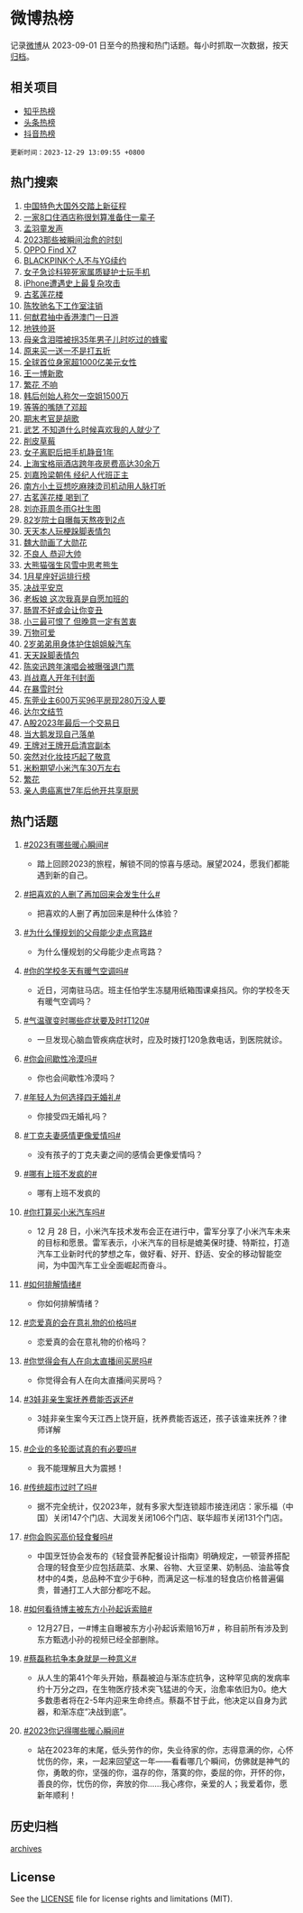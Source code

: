 # 微博热榜

记录[微博](https://www.weibo.com)从 2023-09-01 日至今的热搜和热门话题。每小时抓取一次数据，按天[归档](archives)。

## 相关项目

- [知乎热榜](https://github.com/hotarchive/zhihu)
- [头条热榜](https://github.com/hotarchive/toutiao)
- [抖音热榜](https://github.com/hotarchive/douyin)


`更新时间：2023-12-29 13:09:55 +0800`

## 热门搜索

1. [中国特色大国外交踏上新征程](https://m.weibo.cn/search?containerid=100103type%3D1%26t%3D10%26q%3D%23%E4%B8%AD%E5%9B%BD%E7%89%B9%E8%89%B2%E5%A4%A7%E5%9B%BD%E5%A4%96%E4%BA%A4%E8%B8%8F%E4%B8%8A%E6%96%B0%E5%BE%81%E7%A8%8B%23&stream_entry_id=51&isnewpage=1&extparam=seat%3D1%26stream_entry_id%3D51%26pos%3D0%26filter_type%3Drealtimehot%26dgr%3D0%26c_type%3D51%26q%3D%2523%25E4%25B8%25AD%25E5%259B%25BD%25E7%2589%25B9%25E8%2589%25B2%25E5%25A4%25A7%25E5%259B%25BD%25E5%25A4%2596%25E4%25BA%25A4%25E8%25B8%258F%25E4%25B8%258A%25E6%2596%25B0%25E5%25BE%2581%25E7%25A8%258B%2523%26cate%3D10103%26display_time%3D1703826593%26pre_seqid%3D1703826593571029872221)
1. [一家8口住酒店称很划算准备住一辈子](https://m.weibo.cn/search?containerid=100103type%3D1%26t%3D10%26q%3D%23%E4%B8%80%E5%AE%B68%E5%8F%A3%E4%BD%8F%E9%85%92%E5%BA%97%E7%A7%B0%E5%BE%88%E5%88%92%E7%AE%97%E5%87%86%E5%A4%87%E4%BD%8F%E4%B8%80%E8%BE%88%E5%AD%90%23&stream_entry_id=31&isnewpage=1&extparam=seat%3D1%26lcate%3D5001%26filter_type%3Drealtimehot%26c_type%3D31%26q%3D%2523%25E4%25B8%2580%25E5%25AE%25B68%25E5%258F%25A3%25E4%25BD%258F%25E9%2585%2592%25E5%25BA%2597%25E7%25A7%25B0%25E5%25BE%2588%25E5%2588%2592%25E7%25AE%2597%25E5%2587%2586%25E5%25A4%2587%25E4%25BD%258F%25E4%25B8%2580%25E8%25BE%2588%25E5%25AD%2590%2523%26cate%3D5001%26stream_entry_id%3D31%26pos%3D0%26band_rank%3D1%26realpos%3D1%26flag%3D2%26dgr%3D0%26display_time%3D1703826593%26pre_seqid%3D1703826593571029872221)
1. [孟羽童发声](https://m.weibo.cn/search?containerid=100103type%3D1%26t%3D10%26q%3D%23%E5%AD%9F%E7%BE%BD%E7%AB%A5%E5%8F%91%E5%A3%B0%23&stream_entry_id=31&isnewpage=1&extparam=seat%3D1%26lcate%3D5001%26filter_type%3Drealtimehot%26c_type%3D31%26q%3D%2523%25E5%25AD%259F%25E7%25BE%25BD%25E7%25AB%25A5%25E5%258F%2591%25E5%25A3%25B0%2523%26cate%3D5001%26stream_entry_id%3D31%26pos%3D1%26band_rank%3D2%26realpos%3D2%26flag%3D2%26dgr%3D0%26display_time%3D1703826593%26pre_seqid%3D1703826593571029872221)
1. [2023那些被瞬间治愈的时刻](https://m.weibo.cn/search?containerid=100103type%3D1%26t%3D10%26q%3D%232023%E9%82%A3%E4%BA%9B%E8%A2%AB%E7%9E%AC%E9%97%B4%E6%B2%BB%E6%84%88%E7%9A%84%E6%97%B6%E5%88%BB%23&stream_entry_id=31&isnewpage=1&extparam=seat%3D1%26lcate%3D5001%26filter_type%3Drealtimehot%26c_type%3D31%26q%3D%25232023%25E9%2582%25A3%25E4%25BA%259B%25E8%25A2%25AB%25E7%259E%25AC%25E9%2597%25B4%25E6%25B2%25BB%25E6%2584%2588%25E7%259A%2584%25E6%2597%25B6%25E5%2588%25BB%2523%26cate%3D5001%26stream_entry_id%3D31%26pos%3D2%26band_rank%3D3%26realpos%3D3%26flag%3D32768%26dgr%3D0%26display_time%3D1703826593%26pre_seqid%3D1703826593571029872221)
1. [OPPO Find X7](https://m.weibo.cn/search?containerid=100103type%3D1%26t%3D10%26q%3D%23OPPO+Find+X7%23&stream_entry_id=31&isnewpage=1&extparam=seat%3D1%26adid%3D216404%26filter_type%3Drealtimehot%26c_type%3D31%26topic_ad%3D1%26cate%3D5001%26stream_entry_id%3D31%26pos%3D3%26is_ad_pos%3D1%26lcate%3D5001%26band_rank%3D4%26q%3D%2523OPPO%2520Find%2520X7%2523%26dgr%3D0%26display_time%3D1703826593%26pre_seqid%3D1703826593571029872221)
1. [BLACKPINK个人不与YG续约](https://m.weibo.cn/search?containerid=100103type%3D1%26t%3D10%26q%3D%23BLACKPINK%E4%B8%AA%E4%BA%BA%E4%B8%8D%E4%B8%8EYG%E7%BB%AD%E7%BA%A6%23&stream_entry_id=31&isnewpage=1&extparam=seat%3D1%26lcate%3D5001%26filter_type%3Drealtimehot%26c_type%3D31%26q%3D%2523BLACKPINK%25E4%25B8%25AA%25E4%25BA%25BA%25E4%25B8%258D%25E4%25B8%258EYG%25E7%25BB%25AD%25E7%25BA%25A6%2523%26cate%3D5001%26stream_entry_id%3D31%26pos%3D4%26band_rank%3D4%26realpos%3D4%26flag%3D1%26dgr%3D0%26display_time%3D1703826593%26pre_seqid%3D1703826593571029872221)
1. [女子急诊科猝死家属质疑护士玩手机](https://m.weibo.cn/search?containerid=100103type%3D1%26t%3D10%26q%3D%23%E5%A5%B3%E5%AD%90%E6%80%A5%E8%AF%8A%E7%A7%91%E7%8C%9D%E6%AD%BB%E5%AE%B6%E5%B1%9E%E8%B4%A8%E7%96%91%E6%8A%A4%E5%A3%AB%E7%8E%A9%E6%89%8B%E6%9C%BA%23&stream_entry_id=31&isnewpage=1&extparam=seat%3D1%26lcate%3D5001%26filter_type%3Drealtimehot%26c_type%3D31%26q%3D%2523%25E5%25A5%25B3%25E5%25AD%2590%25E6%2580%25A5%25E8%25AF%258A%25E7%25A7%2591%25E7%258C%259D%25E6%25AD%25BB%25E5%25AE%25B6%25E5%25B1%259E%25E8%25B4%25A8%25E7%2596%2591%25E6%258A%25A4%25E5%25A3%25AB%25E7%258E%25A9%25E6%2589%258B%25E6%259C%25BA%2523%26cate%3D5001%26stream_entry_id%3D31%26pos%3D5%26band_rank%3D5%26realpos%3D5%26flag%3D1%26dgr%3D0%26display_time%3D1703826593%26pre_seqid%3D1703826593571029872221)
1. [iPhone遭遇史上最复杂攻击](https://m.weibo.cn/search?containerid=100103type%3D1%26t%3D10%26q%3D%23iPhone%E9%81%AD%E9%81%87%E5%8F%B2%E4%B8%8A%E6%9C%80%E5%A4%8D%E6%9D%82%E6%94%BB%E5%87%BB%23&stream_entry_id=31&isnewpage=1&extparam=seat%3D1%26lcate%3D5001%26filter_type%3Drealtimehot%26c_type%3D31%26q%3D%2523iPhone%25E9%2581%25AD%25E9%2581%2587%25E5%258F%25B2%25E4%25B8%258A%25E6%259C%2580%25E5%25A4%258D%25E6%259D%2582%25E6%2594%25BB%25E5%2587%25BB%2523%26cate%3D5001%26stream_entry_id%3D31%26pos%3D6%26band_rank%3D6%26realpos%3D6%26flag%3D2%26dgr%3D0%26display_time%3D1703826593%26pre_seqid%3D1703826593571029872221)
1. [古茗莲花楼](https://m.weibo.cn/search?containerid=100103type%3D1%26t%3D10%26q%3D%23%E5%8F%A4%E8%8C%97%E8%8E%B2%E8%8A%B1%E6%A5%BC%23&stream_entry_id=31&isnewpage=1&extparam=seat%3D1%26adid%3D216684%26filter_type%3Drealtimehot%26c_type%3D31%26topic_ad%3D1%26cate%3D5001%26stream_entry_id%3D31%26pos%3D7%26is_ad_pos%3D1%26lcate%3D5001%26band_rank%3D7%26q%3D%2523%25E5%258F%25A4%25E8%258C%2597%25E8%258E%25B2%25E8%258A%25B1%25E6%25A5%25BC%2523%26dgr%3D0%26display_time%3D1703826593%26pre_seqid%3D1703826593571029872221)
1. [陈牧驰名下工作室注销](https://m.weibo.cn/search?containerid=100103type%3D1%26t%3D10%26q%3D%23%E9%99%88%E7%89%A7%E9%A9%B0%E5%90%8D%E4%B8%8B%E5%B7%A5%E4%BD%9C%E5%AE%A4%E6%B3%A8%E9%94%80%23&stream_entry_id=31&isnewpage=1&extparam=seat%3D1%26lcate%3D5001%26filter_type%3Drealtimehot%26c_type%3D31%26q%3D%2523%25E9%2599%2588%25E7%2589%25A7%25E9%25A9%25B0%25E5%2590%258D%25E4%25B8%258B%25E5%25B7%25A5%25E4%25BD%259C%25E5%25AE%25A4%25E6%25B3%25A8%25E9%2594%2580%2523%26cate%3D5001%26stream_entry_id%3D31%26pos%3D8%26band_rank%3D7%26realpos%3D7%26flag%3D1%26dgr%3D0%26display_time%3D1703826593%26pre_seqid%3D1703826593571029872221)
1. [何猷君抽中香港澳门一日游](https://m.weibo.cn/search?containerid=100103type%3D1%26t%3D10%26q%3D%E4%BD%95%E7%8C%B7%E5%90%9B%E6%8A%BD%E4%B8%AD%E9%A6%99%E6%B8%AF%E6%BE%B3%E9%97%A8%E4%B8%80%E6%97%A5%E6%B8%B8&stream_entry_id=31&isnewpage=1&extparam=seat%3D1%26lcate%3D5001%26filter_type%3Drealtimehot%26c_type%3D31%26q%3D%25E4%25BD%2595%25E7%258C%25B7%25E5%2590%259B%25E6%258A%25BD%25E4%25B8%25AD%25E9%25A6%2599%25E6%25B8%25AF%25E6%25BE%25B3%25E9%2597%25A8%25E4%25B8%2580%25E6%2597%25A5%25E6%25B8%25B8%26cate%3D5001%26stream_entry_id%3D31%26pos%3D9%26band_rank%3D8%26realpos%3D8%26flag%3D1%26dgr%3D0%26display_time%3D1703826593%26pre_seqid%3D1703826593571029872221)
1. [地铁帅哥](https://m.weibo.cn/search?containerid=100103type%3D1%26t%3D10%26q%3D%E5%9C%B0%E9%93%81%E5%B8%85%E5%93%A5&stream_entry_id=31&isnewpage=1&extparam=seat%3D1%26lcate%3D5001%26filter_type%3Drealtimehot%26c_type%3D31%26q%3D%25E5%259C%25B0%25E9%2593%2581%25E5%25B8%2585%25E5%2593%25A5%26cate%3D5001%26stream_entry_id%3D31%26pos%3D10%26band_rank%3D9%26realpos%3D9%26flag%3D2%26dgr%3D0%26display_time%3D1703826593%26pre_seqid%3D1703826593571029872221)
1. [母亲含泪喂被拐35年男子儿时吃过的蜂蜜](https://m.weibo.cn/search?containerid=100103type%3D1%26t%3D10%26q%3D%23%E6%AF%8D%E4%BA%B2%E5%90%AB%E6%B3%AA%E5%96%82%E8%A2%AB%E6%8B%9035%E5%B9%B4%E7%94%B7%E5%AD%90%E5%84%BF%E6%97%B6%E5%90%83%E8%BF%87%E7%9A%84%E8%9C%82%E8%9C%9C%23&stream_entry_id=31&isnewpage=1&extparam=seat%3D1%26lcate%3D5001%26filter_type%3Drealtimehot%26c_type%3D31%26q%3D%2523%25E6%25AF%258D%25E4%25BA%25B2%25E5%2590%25AB%25E6%25B3%25AA%25E5%2596%2582%25E8%25A2%25AB%25E6%258B%259035%25E5%25B9%25B4%25E7%2594%25B7%25E5%25AD%2590%25E5%2584%25BF%25E6%2597%25B6%25E5%2590%2583%25E8%25BF%2587%25E7%259A%2584%25E8%259C%2582%25E8%259C%259C%2523%26cate%3D5001%26stream_entry_id%3D31%26pos%3D11%26band_rank%3D10%26realpos%3D10%26flag%3D0%26dgr%3D0%26display_time%3D1703826593%26pre_seqid%3D1703826593571029872221)
1. [原来买一送一不是打五折](https://m.weibo.cn/search?containerid=100103type%3D1%26t%3D10%26q%3D%23%E5%8E%9F%E6%9D%A5%E4%B9%B0%E4%B8%80%E9%80%81%E4%B8%80%E4%B8%8D%E6%98%AF%E6%89%93%E4%BA%94%E6%8A%98%23&stream_entry_id=31&isnewpage=1&extparam=seat%3D1%26lcate%3D5001%26filter_type%3Drealtimehot%26c_type%3D31%26q%3D%2523%25E5%258E%259F%25E6%259D%25A5%25E4%25B9%25B0%25E4%25B8%2580%25E9%2580%2581%25E4%25B8%2580%25E4%25B8%258D%25E6%2598%25AF%25E6%2589%2593%25E4%25BA%2594%25E6%258A%2598%2523%26cate%3D5001%26stream_entry_id%3D31%26pos%3D12%26band_rank%3D11%26realpos%3D11%26flag%3D1%26dgr%3D0%26display_time%3D1703826593%26pre_seqid%3D1703826593571029872221)
1. [全球首位身家超1000亿美元女性](https://m.weibo.cn/search?containerid=100103type%3D1%26t%3D10%26q%3D%23%E5%85%A8%E7%90%83%E9%A6%96%E4%BD%8D%E8%BA%AB%E5%AE%B6%E8%B6%851000%E4%BA%BF%E7%BE%8E%E5%85%83%E5%A5%B3%E6%80%A7%23&stream_entry_id=31&isnewpage=1&extparam=seat%3D1%26lcate%3D5001%26filter_type%3Drealtimehot%26c_type%3D31%26q%3D%2523%25E5%2585%25A8%25E7%2590%2583%25E9%25A6%2596%25E4%25BD%258D%25E8%25BA%25AB%25E5%25AE%25B6%25E8%25B6%25851000%25E4%25BA%25BF%25E7%25BE%258E%25E5%2585%2583%25E5%25A5%25B3%25E6%2580%25A7%2523%26cate%3D5001%26stream_entry_id%3D31%26pos%3D13%26band_rank%3D12%26realpos%3D12%26flag%3D1%26dgr%3D0%26display_time%3D1703826593%26pre_seqid%3D1703826593571029872221)
1. [王一博新歌](https://m.weibo.cn/search?containerid=100103type%3D1%26t%3D10%26q%3D%E7%8E%8B%E4%B8%80%E5%8D%9A%E6%96%B0%E6%AD%8C&stream_entry_id=31&isnewpage=1&extparam=seat%3D1%26lcate%3D5001%26filter_type%3Drealtimehot%26c_type%3D31%26q%3D%25E7%258E%258B%25E4%25B8%2580%25E5%258D%259A%25E6%2596%25B0%25E6%25AD%258C%26cate%3D5001%26stream_entry_id%3D31%26pos%3D14%26band_rank%3D13%26realpos%3D13%26flag%3D1%26dgr%3D0%26display_time%3D1703826593%26pre_seqid%3D1703826593571029872221)
1. [繁花 不响](https://m.weibo.cn/search?containerid=100103type%3D1%26t%3D10%26q%3D%E7%B9%81%E8%8A%B1+%E4%B8%8D%E5%93%8D&stream_entry_id=31&isnewpage=1&extparam=seat%3D1%26lcate%3D5001%26filter_type%3Drealtimehot%26c_type%3D31%26q%3D%25E7%25B9%2581%25E8%258A%25B1%2520%25E4%25B8%258D%25E5%2593%258D%26cate%3D5001%26stream_entry_id%3D31%26pos%3D15%26band_rank%3D14%26realpos%3D14%26flag%3D1%26dgr%3D0%26display_time%3D1703826593%26pre_seqid%3D1703826593571029872221)
1. [韩后创始人称欠一空姐1500万](https://m.weibo.cn/search?containerid=100103type%3D1%26t%3D10%26q%3D%23%E9%9F%A9%E5%90%8E%E5%88%9B%E5%A7%8B%E4%BA%BA%E7%A7%B0%E6%AC%A0%E4%B8%80%E7%A9%BA%E5%A7%901500%E4%B8%87%23&stream_entry_id=31&isnewpage=1&extparam=seat%3D1%26lcate%3D5001%26filter_type%3Drealtimehot%26c_type%3D31%26q%3D%2523%25E9%259F%25A9%25E5%2590%258E%25E5%2588%259B%25E5%25A7%258B%25E4%25BA%25BA%25E7%25A7%25B0%25E6%25AC%25A0%25E4%25B8%2580%25E7%25A9%25BA%25E5%25A7%25901500%25E4%25B8%2587%2523%26cate%3D5001%26stream_entry_id%3D31%26pos%3D16%26band_rank%3D15%26realpos%3D15%26flag%3D1%26dgr%3D0%26display_time%3D1703826593%26pre_seqid%3D1703826593571029872221)
1. [等等的嘴随了邓超](https://m.weibo.cn/search?containerid=100103type%3D1%26t%3D10%26q%3D%23%E7%AD%89%E7%AD%89%E7%9A%84%E5%98%B4%E9%9A%8F%E4%BA%86%E9%82%93%E8%B6%85%23&stream_entry_id=31&isnewpage=1&extparam=seat%3D1%26lcate%3D5001%26filter_type%3Drealtimehot%26c_type%3D31%26q%3D%2523%25E7%25AD%2589%25E7%25AD%2589%25E7%259A%2584%25E5%2598%25B4%25E9%259A%258F%25E4%25BA%2586%25E9%2582%2593%25E8%25B6%2585%2523%26cate%3D5001%26stream_entry_id%3D31%26pos%3D17%26band_rank%3D16%26realpos%3D16%26flag%3D1%26dgr%3D0%26display_time%3D1703826593%26pre_seqid%3D1703826593571029872221)
1. [期末考官是胡歌](https://m.weibo.cn/search?containerid=100103type%3D1%26t%3D10%26q%3D%23%E6%9C%9F%E6%9C%AB%E8%80%83%E5%AE%98%E6%98%AF%E8%83%A1%E6%AD%8C%23&stream_entry_id=31&isnewpage=1&extparam=seat%3D1%26lcate%3D5001%26filter_type%3Drealtimehot%26c_type%3D31%26q%3D%2523%25E6%259C%259F%25E6%259C%25AB%25E8%2580%2583%25E5%25AE%2598%25E6%2598%25AF%25E8%2583%25A1%25E6%25AD%258C%2523%26cate%3D5001%26stream_entry_id%3D31%26pos%3D18%26band_rank%3D17%26realpos%3D17%26flag%3D1%26dgr%3D0%26display_time%3D1703826593%26pre_seqid%3D1703826593571029872221)
1. [武艺 不知道什么时候喜欢我的人就少了](https://m.weibo.cn/search?containerid=100103type%3D1%26t%3D10%26q%3D%E6%AD%A6%E8%89%BA+%E4%B8%8D%E7%9F%A5%E9%81%93%E4%BB%80%E4%B9%88%E6%97%B6%E5%80%99%E5%96%9C%E6%AC%A2%E6%88%91%E7%9A%84%E4%BA%BA%E5%B0%B1%E5%B0%91%E4%BA%86&stream_entry_id=31&isnewpage=1&extparam=seat%3D1%26lcate%3D5001%26filter_type%3Drealtimehot%26c_type%3D31%26q%3D%25E6%25AD%25A6%25E8%2589%25BA%2520%25E4%25B8%258D%25E7%259F%25A5%25E9%2581%2593%25E4%25BB%2580%25E4%25B9%2588%25E6%2597%25B6%25E5%2580%2599%25E5%2596%259C%25E6%25AC%25A2%25E6%2588%2591%25E7%259A%2584%25E4%25BA%25BA%25E5%25B0%25B1%25E5%25B0%2591%25E4%25BA%2586%26cate%3D5001%26stream_entry_id%3D31%26pos%3D19%26band_rank%3D18%26realpos%3D18%26flag%3D1%26dgr%3D0%26display_time%3D1703826593%26pre_seqid%3D1703826593571029872221)
1. [削皮草莓](https://m.weibo.cn/search?containerid=100103type%3D1%26t%3D10%26q%3D%E5%89%8A%E7%9A%AE%E8%8D%89%E8%8E%93&stream_entry_id=31&isnewpage=1&extparam=seat%3D1%26lcate%3D5001%26filter_type%3Drealtimehot%26c_type%3D31%26q%3D%25E5%2589%258A%25E7%259A%25AE%25E8%258D%2589%25E8%258E%2593%26cate%3D5001%26stream_entry_id%3D31%26pos%3D20%26band_rank%3D19%26realpos%3D19%26flag%3D2%26dgr%3D0%26display_time%3D1703826593%26pre_seqid%3D1703826593571029872221)
1. [女子离职后把手机静音1年](https://m.weibo.cn/search?containerid=100103type%3D1%26t%3D10%26q%3D%23%E5%A5%B3%E5%AD%90%E7%A6%BB%E8%81%8C%E5%90%8E%E6%8A%8A%E6%89%8B%E6%9C%BA%E9%9D%99%E9%9F%B31%E5%B9%B4%23&stream_entry_id=31&isnewpage=1&extparam=seat%3D1%26lcate%3D5001%26filter_type%3Drealtimehot%26c_type%3D31%26q%3D%2523%25E5%25A5%25B3%25E5%25AD%2590%25E7%25A6%25BB%25E8%2581%258C%25E5%2590%258E%25E6%258A%258A%25E6%2589%258B%25E6%259C%25BA%25E9%259D%2599%25E9%259F%25B31%25E5%25B9%25B4%2523%26cate%3D5001%26stream_entry_id%3D31%26pos%3D21%26band_rank%3D20%26realpos%3D20%26flag%3D2%26dgr%3D0%26display_time%3D1703826593%26pre_seqid%3D1703826593571029872221)
1. [上海宝格丽酒店跨年夜房费高达30余万](https://m.weibo.cn/search?containerid=100103type%3D1%26t%3D10%26q%3D%23%E4%B8%8A%E6%B5%B7%E5%AE%9D%E6%A0%BC%E4%B8%BD%E9%85%92%E5%BA%97%E8%B7%A8%E5%B9%B4%E5%A4%9C%E6%88%BF%E8%B4%B9%E9%AB%98%E8%BE%BE30%E4%BD%99%E4%B8%87%23&stream_entry_id=31&isnewpage=1&extparam=seat%3D1%26lcate%3D5001%26filter_type%3Drealtimehot%26c_type%3D31%26q%3D%2523%25E4%25B8%258A%25E6%25B5%25B7%25E5%25AE%259D%25E6%25A0%25BC%25E4%25B8%25BD%25E9%2585%2592%25E5%25BA%2597%25E8%25B7%25A8%25E5%25B9%25B4%25E5%25A4%259C%25E6%2588%25BF%25E8%25B4%25B9%25E9%25AB%2598%25E8%25BE%25BE30%25E4%25BD%2599%25E4%25B8%2587%2523%26cate%3D5001%26stream_entry_id%3D31%26pos%3D22%26band_rank%3D21%26realpos%3D21%26flag%3D0%26dgr%3D0%26display_time%3D1703826593%26pre_seqid%3D1703826593571029872221)
1. [刘嘉玲梁朝伟 经纪人代班正主](https://m.weibo.cn/search?containerid=100103type%3D1%26t%3D10%26q%3D%E5%88%98%E5%98%89%E7%8E%B2%E6%A2%81%E6%9C%9D%E4%BC%9F+%E7%BB%8F%E7%BA%AA%E4%BA%BA%E4%BB%A3%E7%8F%AD%E6%AD%A3%E4%B8%BB&stream_entry_id=31&isnewpage=1&extparam=seat%3D1%26lcate%3D5001%26filter_type%3Drealtimehot%26c_type%3D31%26q%3D%25E5%2588%2598%25E5%2598%2589%25E7%258E%25B2%25E6%25A2%2581%25E6%259C%259D%25E4%25BC%259F%2520%25E7%25BB%258F%25E7%25BA%25AA%25E4%25BA%25BA%25E4%25BB%25A3%25E7%258F%25AD%25E6%25AD%25A3%25E4%25B8%25BB%26cate%3D5001%26stream_entry_id%3D31%26pos%3D23%26band_rank%3D22%26realpos%3D22%26flag%3D0%26dgr%3D0%26display_time%3D1703826593%26pre_seqid%3D1703826593571029872221)
1. [南方小土豆想吃麻辣烫司机动用人脉打听](https://m.weibo.cn/search?containerid=100103type%3D1%26t%3D10%26q%3D%23%E5%8D%97%E6%96%B9%E5%B0%8F%E5%9C%9F%E8%B1%86%E6%83%B3%E5%90%83%E9%BA%BB%E8%BE%A3%E7%83%AB%E5%8F%B8%E6%9C%BA%E5%8A%A8%E7%94%A8%E4%BA%BA%E8%84%89%E6%89%93%E5%90%AC%23&stream_entry_id=31&isnewpage=1&extparam=seat%3D1%26lcate%3D5001%26filter_type%3Drealtimehot%26c_type%3D31%26q%3D%2523%25E5%258D%2597%25E6%2596%25B9%25E5%25B0%258F%25E5%259C%259F%25E8%25B1%2586%25E6%2583%25B3%25E5%2590%2583%25E9%25BA%25BB%25E8%25BE%25A3%25E7%2583%25AB%25E5%258F%25B8%25E6%259C%25BA%25E5%258A%25A8%25E7%2594%25A8%25E4%25BA%25BA%25E8%2584%2589%25E6%2589%2593%25E5%2590%25AC%2523%26cate%3D5001%26stream_entry_id%3D31%26pos%3D24%26band_rank%3D23%26realpos%3D23%26flag%3D32768%26dgr%3D0%26display_time%3D1703826593%26pre_seqid%3D1703826593571029872221)
1. [古茗莲花楼 喝到了](https://m.weibo.cn/search?containerid=100103type%3D1%26t%3D10%26q%3D%E5%8F%A4%E8%8C%97%E8%8E%B2%E8%8A%B1%E6%A5%BC+%E5%96%9D%E5%88%B0%E4%BA%86&stream_entry_id=31&isnewpage=1&extparam=seat%3D1%26lcate%3D5001%26filter_type%3Drealtimehot%26c_type%3D31%26q%3D%25E5%258F%25A4%25E8%258C%2597%25E8%258E%25B2%25E8%258A%25B1%25E6%25A5%25BC%2520%25E5%2596%259D%25E5%2588%25B0%25E4%25BA%2586%26cate%3D5001%26stream_entry_id%3D31%26pos%3D25%26band_rank%3D24%26realpos%3D24%26flag%3D0%26dgr%3D0%26display_time%3D1703826593%26pre_seqid%3D1703826593571029872221)
1. [刘亦菲周冬雨G社生图](https://m.weibo.cn/search?containerid=100103type%3D1%26t%3D10%26q%3D%23%E5%88%98%E4%BA%A6%E8%8F%B2%E5%91%A8%E5%86%AC%E9%9B%A8G%E7%A4%BE%E7%94%9F%E5%9B%BE%23&stream_entry_id=31&isnewpage=1&extparam=seat%3D1%26lcate%3D5001%26filter_type%3Drealtimehot%26c_type%3D31%26q%3D%2523%25E5%2588%2598%25E4%25BA%25A6%25E8%258F%25B2%25E5%2591%25A8%25E5%2586%25AC%25E9%259B%25A8G%25E7%25A4%25BE%25E7%2594%259F%25E5%259B%25BE%2523%26cate%3D5001%26stream_entry_id%3D31%26pos%3D26%26band_rank%3D25%26realpos%3D25%26flag%3D0%26dgr%3D0%26display_time%3D1703826593%26pre_seqid%3D1703826593571029872221)
1. [82岁院士自曝每天熬夜到2点](https://m.weibo.cn/search?containerid=100103type%3D1%26t%3D10%26q%3D%2382%E5%B2%81%E9%99%A2%E5%A3%AB%E8%87%AA%E6%9B%9D%E6%AF%8F%E5%A4%A9%E7%86%AC%E5%A4%9C%E5%88%B02%E7%82%B9%23&stream_entry_id=31&isnewpage=1&extparam=seat%3D1%26lcate%3D5001%26filter_type%3Drealtimehot%26c_type%3D31%26q%3D%252382%25E5%25B2%2581%25E9%2599%25A2%25E5%25A3%25AB%25E8%2587%25AA%25E6%259B%259D%25E6%25AF%258F%25E5%25A4%25A9%25E7%2586%25AC%25E5%25A4%259C%25E5%2588%25B02%25E7%2582%25B9%2523%26cate%3D5001%26stream_entry_id%3D31%26pos%3D27%26band_rank%3D26%26realpos%3D26%26flag%3D0%26dgr%3D0%26display_time%3D1703826593%26pre_seqid%3D1703826593571029872221)
1. [天天本人玩梗跺脚表情包](https://m.weibo.cn/search?containerid=100103type%3D1%26t%3D10%26q%3D%E5%A4%A9%E5%A4%A9%E6%9C%AC%E4%BA%BA%E7%8E%A9%E6%A2%97%E8%B7%BA%E8%84%9A%E8%A1%A8%E6%83%85%E5%8C%85&stream_entry_id=31&isnewpage=1&extparam=seat%3D1%26lcate%3D5001%26filter_type%3Drealtimehot%26c_type%3D31%26q%3D%25E5%25A4%25A9%25E5%25A4%25A9%25E6%259C%25AC%25E4%25BA%25BA%25E7%258E%25A9%25E6%25A2%2597%25E8%25B7%25BA%25E8%2584%259A%25E8%25A1%25A8%25E6%2583%2585%25E5%258C%2585%26cate%3D5001%26stream_entry_id%3D31%26pos%3D28%26band_rank%3D27%26realpos%3D27%26flag%3D0%26dgr%3D0%26display_time%3D1703826593%26pre_seqid%3D1703826593571029872221)
1. [魏大勋画了大勋花](https://m.weibo.cn/search?containerid=100103type%3D1%26t%3D10%26q%3D%23%E9%AD%8F%E5%A4%A7%E5%8B%8B%E7%94%BB%E4%BA%86%E5%A4%A7%E5%8B%8B%E8%8A%B1%23&stream_entry_id=31&isnewpage=1&extparam=seat%3D1%26lcate%3D5001%26filter_type%3Drealtimehot%26c_type%3D31%26q%3D%2523%25E9%25AD%258F%25E5%25A4%25A7%25E5%258B%258B%25E7%2594%25BB%25E4%25BA%2586%25E5%25A4%25A7%25E5%258B%258B%25E8%258A%25B1%2523%26cate%3D5001%26stream_entry_id%3D31%26pos%3D29%26band_rank%3D28%26realpos%3D28%26flag%3D1%26dgr%3D0%26display_time%3D1703826593%26pre_seqid%3D1703826593571029872221)
1. [不良人 恭迎大帅](https://m.weibo.cn/search?containerid=100103type%3D1%26t%3D10%26q%3D%E4%B8%8D%E8%89%AF%E4%BA%BA+%E6%81%AD%E8%BF%8E%E5%A4%A7%E5%B8%85&stream_entry_id=31&isnewpage=1&extparam=seat%3D1%26lcate%3D5001%26filter_type%3Drealtimehot%26c_type%3D31%26q%3D%25E4%25B8%258D%25E8%2589%25AF%25E4%25BA%25BA%2520%25E6%2581%25AD%25E8%25BF%258E%25E5%25A4%25A7%25E5%25B8%2585%26cate%3D5001%26stream_entry_id%3D31%26pos%3D30%26band_rank%3D29%26realpos%3D29%26flag%3D1%26dgr%3D0%26display_time%3D1703826593%26pre_seqid%3D1703826593571029872221)
1. [大熊猫强生风雪中思考熊生](https://m.weibo.cn/search?containerid=100103type%3D1%26t%3D10%26q%3D%23%E5%A4%A7%E7%86%8A%E7%8C%AB%E5%BC%BA%E7%94%9F%E9%A3%8E%E9%9B%AA%E4%B8%AD%E6%80%9D%E8%80%83%E7%86%8A%E7%94%9F%23&stream_entry_id=31&isnewpage=1&extparam=seat%3D1%26lcate%3D5001%26filter_type%3Drealtimehot%26c_type%3D31%26q%3D%2523%25E5%25A4%25A7%25E7%2586%258A%25E7%258C%25AB%25E5%25BC%25BA%25E7%2594%259F%25E9%25A3%258E%25E9%259B%25AA%25E4%25B8%25AD%25E6%2580%259D%25E8%2580%2583%25E7%2586%258A%25E7%2594%259F%2523%26cate%3D5001%26stream_entry_id%3D31%26pos%3D31%26band_rank%3D30%26realpos%3D30%26flag%3D32768%26dgr%3D0%26display_time%3D1703826593%26pre_seqid%3D1703826593571029872221)
1. [1月星座好运排行榜](https://m.weibo.cn/search?containerid=100103type%3D1%26t%3D10%26q%3D1%E6%9C%88%E6%98%9F%E5%BA%A7%E5%A5%BD%E8%BF%90%E6%8E%92%E8%A1%8C%E6%A6%9C&stream_entry_id=31&isnewpage=1&extparam=seat%3D1%26lcate%3D5001%26filter_type%3Drealtimehot%26c_type%3D31%26q%3D1%25E6%259C%2588%25E6%2598%259F%25E5%25BA%25A7%25E5%25A5%25BD%25E8%25BF%2590%25E6%258E%2592%25E8%25A1%258C%25E6%25A6%259C%26cate%3D5001%26stream_entry_id%3D31%26pos%3D32%26band_rank%3D31%26realpos%3D31%26flag%3D1%26dgr%3D0%26display_time%3D1703826593%26pre_seqid%3D1703826593571029872221)
1. [决战平安京](https://m.weibo.cn/search?containerid=100103type%3D1%26t%3D10%26q%3D%23%E5%86%B3%E6%88%98%E5%B9%B3%E5%AE%89%E4%BA%AC%23&stream_entry_id=31&isnewpage=1&extparam=seat%3D1%26lcate%3D5001%26filter_type%3Drealtimehot%26c_type%3D31%26q%3D%2523%25E5%2586%25B3%25E6%2588%2598%25E5%25B9%25B3%25E5%25AE%2589%25E4%25BA%25AC%2523%26cate%3D5001%26stream_entry_id%3D31%26pos%3D33%26band_rank%3D32%26realpos%3D32%26flag%3D1%26dgr%3D0%26display_time%3D1703826593%26pre_seqid%3D1703826593571029872221)
1. [老板娘 这次我真是自愿加班的](https://m.weibo.cn/search?containerid=100103type%3D1%26t%3D10%26q%3D%E8%80%81%E6%9D%BF%E5%A8%98+%E8%BF%99%E6%AC%A1%E6%88%91%E7%9C%9F%E6%98%AF%E8%87%AA%E6%84%BF%E5%8A%A0%E7%8F%AD%E7%9A%84&stream_entry_id=31&isnewpage=1&extparam=seat%3D1%26lcate%3D5001%26filter_type%3Drealtimehot%26c_type%3D31%26q%3D%25E8%2580%2581%25E6%259D%25BF%25E5%25A8%2598%2520%25E8%25BF%2599%25E6%25AC%25A1%25E6%2588%2591%25E7%259C%259F%25E6%2598%25AF%25E8%2587%25AA%25E6%2584%25BF%25E5%258A%25A0%25E7%258F%25AD%25E7%259A%2584%26cate%3D5001%26stream_entry_id%3D31%26pos%3D34%26band_rank%3D33%26realpos%3D33%26flag%3D1%26dgr%3D0%26display_time%3D1703826593%26pre_seqid%3D1703826593571029872221)
1. [肠胃不好或会让你变丑](https://m.weibo.cn/search?containerid=100103type%3D1%26t%3D10%26q%3D%23%E8%82%A0%E8%83%83%E4%B8%8D%E5%A5%BD%E6%88%96%E4%BC%9A%E8%AE%A9%E4%BD%A0%E5%8F%98%E4%B8%91%23&stream_entry_id=31&isnewpage=1&extparam=seat%3D1%26lcate%3D5001%26filter_type%3Drealtimehot%26c_type%3D31%26q%3D%2523%25E8%2582%25A0%25E8%2583%2583%25E4%25B8%258D%25E5%25A5%25BD%25E6%2588%2596%25E4%25BC%259A%25E8%25AE%25A9%25E4%25BD%25A0%25E5%258F%2598%25E4%25B8%2591%2523%26cate%3D5001%26stream_entry_id%3D31%26pos%3D35%26band_rank%3D34%26realpos%3D34%26flag%3D1%26dgr%3D0%26display_time%3D1703826593%26pre_seqid%3D1703826593571029872221)
1. [小三最可恨了 但晚意一定有苦衷](https://m.weibo.cn/search?containerid=100103type%3D1%26t%3D10%26q%3D%E5%B0%8F%E4%B8%89%E6%9C%80%E5%8F%AF%E6%81%A8%E4%BA%86+%E4%BD%86%E6%99%9A%E6%84%8F%E4%B8%80%E5%AE%9A%E6%9C%89%E8%8B%A6%E8%A1%B7&stream_entry_id=31&isnewpage=1&extparam=seat%3D1%26lcate%3D5001%26filter_type%3Drealtimehot%26c_type%3D31%26q%3D%25E5%25B0%258F%25E4%25B8%2589%25E6%259C%2580%25E5%258F%25AF%25E6%2581%25A8%25E4%25BA%2586%2520%25E4%25BD%2586%25E6%2599%259A%25E6%2584%258F%25E4%25B8%2580%25E5%25AE%259A%25E6%259C%2589%25E8%258B%25A6%25E8%25A1%25B7%26cate%3D5001%26stream_entry_id%3D31%26pos%3D36%26band_rank%3D35%26realpos%3D35%26flag%3D0%26dgr%3D0%26display_time%3D1703826593%26pre_seqid%3D1703826593571029872221)
1. [万物可爱](https://m.weibo.cn/search?containerid=100103type%3D1%26t%3D10%26q%3D%E4%B8%87%E7%89%A9%E5%8F%AF%E7%88%B1&stream_entry_id=31&isnewpage=1&extparam=seat%3D1%26lcate%3D5001%26filter_type%3Drealtimehot%26c_type%3D31%26q%3D%25E4%25B8%2587%25E7%2589%25A9%25E5%258F%25AF%25E7%2588%25B1%26cate%3D5001%26stream_entry_id%3D31%26pos%3D37%26band_rank%3D36%26realpos%3D36%26flag%3D1%26dgr%3D0%26display_time%3D1703826593%26pre_seqid%3D1703826593571029872221)
1. [2岁弟弟用身体护住姐姐躲汽车](https://m.weibo.cn/search?containerid=100103type%3D1%26t%3D10%26q%3D%232%E5%B2%81%E5%BC%9F%E5%BC%9F%E7%94%A8%E8%BA%AB%E4%BD%93%E6%8A%A4%E4%BD%8F%E5%A7%90%E5%A7%90%E8%BA%B2%E6%B1%BD%E8%BD%A6%23&stream_entry_id=31&isnewpage=1&extparam=seat%3D1%26lcate%3D5001%26filter_type%3Drealtimehot%26c_type%3D31%26q%3D%25232%25E5%25B2%2581%25E5%25BC%259F%25E5%25BC%259F%25E7%2594%25A8%25E8%25BA%25AB%25E4%25BD%2593%25E6%258A%25A4%25E4%25BD%258F%25E5%25A7%2590%25E5%25A7%2590%25E8%25BA%25B2%25E6%25B1%25BD%25E8%25BD%25A6%2523%26cate%3D5001%26stream_entry_id%3D31%26pos%3D38%26band_rank%3D37%26realpos%3D37%26flag%3D32768%26dgr%3D0%26display_time%3D1703826593%26pre_seqid%3D1703826593571029872221)
1. [天天跺脚表情包](https://m.weibo.cn/search?containerid=100103type%3D1%26t%3D10%26q%3D%E5%A4%A9%E5%A4%A9%E8%B7%BA%E8%84%9A%E8%A1%A8%E6%83%85%E5%8C%85&stream_entry_id=31&isnewpage=1&extparam=seat%3D1%26lcate%3D5001%26filter_type%3Drealtimehot%26c_type%3D31%26q%3D%25E5%25A4%25A9%25E5%25A4%25A9%25E8%25B7%25BA%25E8%2584%259A%25E8%25A1%25A8%25E6%2583%2585%25E5%258C%2585%26cate%3D5001%26stream_entry_id%3D31%26pos%3D39%26band_rank%3D38%26realpos%3D38%26flag%3D0%26dgr%3D0%26display_time%3D1703826593%26pre_seqid%3D1703826593571029872221)
1. [陈奕迅跨年演唱会被曝强退门票](https://m.weibo.cn/search?containerid=100103type%3D1%26t%3D10%26q%3D%23%E9%99%88%E5%A5%95%E8%BF%85%E8%B7%A8%E5%B9%B4%E6%BC%94%E5%94%B1%E4%BC%9A%E8%A2%AB%E6%9B%9D%E5%BC%BA%E9%80%80%E9%97%A8%E7%A5%A8%23&stream_entry_id=31&isnewpage=1&extparam=seat%3D1%26lcate%3D5001%26filter_type%3Drealtimehot%26c_type%3D31%26q%3D%2523%25E9%2599%2588%25E5%25A5%2595%25E8%25BF%2585%25E8%25B7%25A8%25E5%25B9%25B4%25E6%25BC%2594%25E5%2594%25B1%25E4%25BC%259A%25E8%25A2%25AB%25E6%259B%259D%25E5%25BC%25BA%25E9%2580%2580%25E9%2597%25A8%25E7%25A5%25A8%2523%26cate%3D5001%26stream_entry_id%3D31%26pos%3D40%26band_rank%3D39%26realpos%3D39%26flag%3D1%26dgr%3D0%26display_time%3D1703826593%26pre_seqid%3D1703826593571029872221)
1. [肖战嘉人开年刊封面](https://m.weibo.cn/search?containerid=100103type%3D1%26t%3D10%26q%3D%23%E8%82%96%E6%88%98%E5%98%89%E4%BA%BA%E5%BC%80%E5%B9%B4%E5%88%8A%E5%B0%81%E9%9D%A2%23&stream_entry_id=31&isnewpage=1&extparam=seat%3D1%26lcate%3D5001%26filter_type%3Drealtimehot%26c_type%3D31%26q%3D%2523%25E8%2582%2596%25E6%2588%2598%25E5%2598%2589%25E4%25BA%25BA%25E5%25BC%2580%25E5%25B9%25B4%25E5%2588%258A%25E5%25B0%2581%25E9%259D%25A2%2523%26cate%3D5001%26stream_entry_id%3D31%26pos%3D41%26band_rank%3D40%26realpos%3D40%26flag%3D0%26dgr%3D0%26display_time%3D1703826593%26pre_seqid%3D1703826593571029872221)
1. [在暴雪时分](https://m.weibo.cn/search?containerid=100103type%3D1%26t%3D10%26q%3D%E5%9C%A8%E6%9A%B4%E9%9B%AA%E6%97%B6%E5%88%86&stream_entry_id=31&isnewpage=1&extparam=seat%3D1%26lcate%3D5001%26filter_type%3Drealtimehot%26c_type%3D31%26q%3D%25E5%259C%25A8%25E6%259A%25B4%25E9%259B%25AA%25E6%2597%25B6%25E5%2588%2586%26cate%3D5001%26stream_entry_id%3D31%26pos%3D42%26band_rank%3D41%26realpos%3D41%26flag%3D1%26dgr%3D0%26display_time%3D1703826593%26pre_seqid%3D1703826593571029872221)
1. [东莞业主600万买96平房现280万没人要](https://m.weibo.cn/search?containerid=100103type%3D1%26t%3D10%26q%3D%23%E4%B8%9C%E8%8E%9E%E4%B8%9A%E4%B8%BB600%E4%B8%87%E4%B9%B096%E5%B9%B3%E6%88%BF%E7%8E%B0280%E4%B8%87%E6%B2%A1%E4%BA%BA%E8%A6%81%23&stream_entry_id=31&isnewpage=1&extparam=seat%3D1%26lcate%3D5001%26filter_type%3Drealtimehot%26c_type%3D31%26q%3D%2523%25E4%25B8%259C%25E8%258E%259E%25E4%25B8%259A%25E4%25B8%25BB600%25E4%25B8%2587%25E4%25B9%25B096%25E5%25B9%25B3%25E6%2588%25BF%25E7%258E%25B0280%25E4%25B8%2587%25E6%25B2%25A1%25E4%25BA%25BA%25E8%25A6%2581%2523%26cate%3D5001%26stream_entry_id%3D31%26pos%3D43%26band_rank%3D42%26realpos%3D42%26flag%3D0%26dgr%3D0%26display_time%3D1703826593%26pre_seqid%3D1703826593571029872221)
1. [达尔文结节](https://m.weibo.cn/search?containerid=100103type%3D1%26t%3D10%26q%3D%E8%BE%BE%E5%B0%94%E6%96%87%E7%BB%93%E8%8A%82&stream_entry_id=31&isnewpage=1&extparam=seat%3D1%26lcate%3D5001%26filter_type%3Drealtimehot%26c_type%3D31%26q%3D%25E8%25BE%25BE%25E5%25B0%2594%25E6%2596%2587%25E7%25BB%2593%25E8%258A%2582%26cate%3D5001%26stream_entry_id%3D31%26pos%3D44%26band_rank%3D43%26realpos%3D43%26flag%3D1%26dgr%3D0%26display_time%3D1703826593%26pre_seqid%3D1703826593571029872221)
1. [A股2023年最后一个交易日](https://m.weibo.cn/search?containerid=100103type%3D1%26t%3D10%26q%3D%23A%E8%82%A12023%E5%B9%B4%E6%9C%80%E5%90%8E%E4%B8%80%E4%B8%AA%E4%BA%A4%E6%98%93%E6%97%A5%23&stream_entry_id=31&isnewpage=1&extparam=seat%3D1%26lcate%3D5001%26filter_type%3Drealtimehot%26c_type%3D31%26q%3D%2523A%25E8%2582%25A12023%25E5%25B9%25B4%25E6%259C%2580%25E5%2590%258E%25E4%25B8%2580%25E4%25B8%25AA%25E4%25BA%25A4%25E6%2598%2593%25E6%2597%25A5%2523%26cate%3D5001%26stream_entry_id%3D31%26pos%3D45%26band_rank%3D44%26realpos%3D44%26flag%3D1%26dgr%3D0%26display_time%3D1703826593%26pre_seqid%3D1703826593571029872221)
1. [当大鹅发现自己落单](https://m.weibo.cn/search?containerid=100103type%3D1%26t%3D10%26q%3D%E5%BD%93%E5%A4%A7%E9%B9%85%E5%8F%91%E7%8E%B0%E8%87%AA%E5%B7%B1%E8%90%BD%E5%8D%95&stream_entry_id=31&isnewpage=1&extparam=seat%3D1%26lcate%3D5001%26filter_type%3Drealtimehot%26c_type%3D31%26q%3D%25E5%25BD%2593%25E5%25A4%25A7%25E9%25B9%2585%25E5%258F%2591%25E7%258E%25B0%25E8%2587%25AA%25E5%25B7%25B1%25E8%2590%25BD%25E5%258D%2595%26cate%3D5001%26stream_entry_id%3D31%26pos%3D46%26band_rank%3D45%26realpos%3D45%26flag%3D1%26dgr%3D0%26display_time%3D1703826593%26pre_seqid%3D1703826593571029872221)
1. [王牌对王牌开启清宫副本](https://m.weibo.cn/search?containerid=100103type%3D1%26t%3D10%26q%3D%23%E7%8E%8B%E7%89%8C%E5%AF%B9%E7%8E%8B%E7%89%8C%E5%BC%80%E5%90%AF%E6%B8%85%E5%AE%AB%E5%89%AF%E6%9C%AC%23&stream_entry_id=31&isnewpage=1&extparam=seat%3D1%26lcate%3D5001%26filter_type%3Drealtimehot%26c_type%3D31%26q%3D%2523%25E7%258E%258B%25E7%2589%258C%25E5%25AF%25B9%25E7%258E%258B%25E7%2589%258C%25E5%25BC%2580%25E5%2590%25AF%25E6%25B8%2585%25E5%25AE%25AB%25E5%2589%25AF%25E6%259C%25AC%2523%26cate%3D5001%26stream_entry_id%3D31%26pos%3D47%26band_rank%3D46%26realpos%3D46%26flag%3D1%26dgr%3D0%26display_time%3D1703826593%26pre_seqid%3D1703826593571029872221)
1. [突然对化妆技巧起了敬意](https://m.weibo.cn/search?containerid=100103type%3D1%26t%3D10%26q%3D%23%E7%AA%81%E7%84%B6%E5%AF%B9%E5%8C%96%E5%A6%86%E6%8A%80%E5%B7%A7%E8%B5%B7%E4%BA%86%E6%95%AC%E6%84%8F%23&stream_entry_id=31&isnewpage=1&extparam=seat%3D1%26lcate%3D5001%26filter_type%3Drealtimehot%26c_type%3D31%26q%3D%2523%25E7%25AA%2581%25E7%2584%25B6%25E5%25AF%25B9%25E5%258C%2596%25E5%25A6%2586%25E6%258A%2580%25E5%25B7%25A7%25E8%25B5%25B7%25E4%25BA%2586%25E6%2595%25AC%25E6%2584%258F%2523%26cate%3D5001%26stream_entry_id%3D31%26pos%3D48%26band_rank%3D47%26realpos%3D47%26flag%3D1%26dgr%3D0%26display_time%3D1703826593%26pre_seqid%3D1703826593571029872221)
1. [米粉期望小米汽车30万左右](https://m.weibo.cn/search?containerid=100103type%3D1%26t%3D10%26q%3D%23%E7%B1%B3%E7%B2%89%E6%9C%9F%E6%9C%9B%E5%B0%8F%E7%B1%B3%E6%B1%BD%E8%BD%A630%E4%B8%87%E5%B7%A6%E5%8F%B3%23&stream_entry_id=31&isnewpage=1&extparam=seat%3D1%26lcate%3D5001%26filter_type%3Drealtimehot%26c_type%3D31%26q%3D%2523%25E7%25B1%25B3%25E7%25B2%2589%25E6%259C%259F%25E6%259C%259B%25E5%25B0%258F%25E7%25B1%25B3%25E6%25B1%25BD%25E8%25BD%25A630%25E4%25B8%2587%25E5%25B7%25A6%25E5%258F%25B3%2523%26cate%3D5001%26stream_entry_id%3D31%26pos%3D49%26band_rank%3D48%26realpos%3D48%26flag%3D1%26dgr%3D0%26display_time%3D1703826593%26pre_seqid%3D1703826593571029872221)
1. [繁花](https://m.weibo.cn/search?containerid=100103type%3D1%26t%3D10%26q%3D%E7%B9%81%E8%8A%B1&stream_entry_id=31&isnewpage=1&extparam=seat%3D1%26lcate%3D5001%26filter_type%3Drealtimehot%26c_type%3D31%26q%3D%25E7%25B9%2581%25E8%258A%25B1%26cate%3D5001%26stream_entry_id%3D31%26pos%3D50%26band_rank%3D49%26realpos%3D49%26flag%3D0%26dgr%3D0%26display_time%3D1703826593%26pre_seqid%3D1703826593571029872221)
1. [亲人患癌离世7年后他开共享厨房](https://m.weibo.cn/search?containerid=100103type%3D1%26t%3D10%26q%3D%23%E4%BA%B2%E4%BA%BA%E6%82%A3%E7%99%8C%E7%A6%BB%E4%B8%967%E5%B9%B4%E5%90%8E%E4%BB%96%E5%BC%80%E5%85%B1%E4%BA%AB%E5%8E%A8%E6%88%BF%23&stream_entry_id=31&isnewpage=1&extparam=seat%3D1%26lcate%3D5001%26filter_type%3Drealtimehot%26c_type%3D31%26q%3D%2523%25E4%25BA%25B2%25E4%25BA%25BA%25E6%2582%25A3%25E7%2599%258C%25E7%25A6%25BB%25E4%25B8%25967%25E5%25B9%25B4%25E5%2590%258E%25E4%25BB%2596%25E5%25BC%2580%25E5%2585%25B1%25E4%25BA%25AB%25E5%258E%25A8%25E6%2588%25BF%2523%26cate%3D5001%26stream_entry_id%3D31%26pos%3D51%26band_rank%3D50%26realpos%3D50%26flag%3D32768%26dgr%3D0%26display_time%3D1703826593%26pre_seqid%3D1703826593571029872221)

## 热门话题

1. [#2023有哪些暖心瞬间#](https://m.weibo.cn/search?containerid=231522type%3D1%26t%3D10%26q%3D%232023%E6%9C%89%E5%93%AA%E4%BA%9B%E6%9A%96%E5%BF%83%E7%9E%AC%E9%97%B4%23&stream_entry_id=128&isnewpage=1&extparam=seat%3D1%26c_type%3D128%26lcate%3D5004%26unitid%3D1703815661957%26cate%3D5004%26pos%3D1-0-0%26dgr%3D0%26display_time%3D1703826594%26pre_seqid%3D170382659494207371184)
    - 踏上回顾2023的旅程，解锁不同的惊喜与感动。展望2024，愿我们都能遇到新的自己。

1. [#把喜欢的人删了再加回来会发生什么#](https://m.weibo.cn/search?containerid=231522type%3D1%26t%3D10%26q%3D%23%E6%8A%8A%E5%96%9C%E6%AC%A2%E7%9A%84%E4%BA%BA%E5%88%A0%E4%BA%86%E5%86%8D%E5%8A%A0%E5%9B%9E%E6%9D%A5%E4%BC%9A%E5%8F%91%E7%94%9F%E4%BB%80%E4%B9%88%23&stream_entry_id=128&isnewpage=1&extparam=seat%3D1%26c_type%3D128%26lcate%3D5004%26unitid%3D1703669235654%26cate%3D5004%26pos%3D1-0-1%26dgr%3D0%26display_time%3D1703826594%26pre_seqid%3D170382659494207371184)
    - 把喜欢的人删了再加回来是种什么体验？

1. [#为什么懂规划的父母能少走点弯路#](https://m.weibo.cn/search?containerid=231522type%3D1%26t%3D10%26q%3D%23%E4%B8%BA%E4%BB%80%E4%B9%88%E6%87%82%E8%A7%84%E5%88%92%E7%9A%84%E7%88%B6%E6%AF%8D%E8%83%BD%E5%B0%91%E8%B5%B0%E7%82%B9%E5%BC%AF%E8%B7%AF%23&stream_entry_id=128&isnewpage=1&extparam=seat%3D1%26c_type%3D128%26lcate%3D5004%26unitid%3D1703770345091%26cate%3D5004%26pos%3D1-0-2%26dgr%3D0%26display_time%3D1703826594%26pre_seqid%3D170382659494207371184)
    - 为什么懂规划的父母能少走点弯路？

1. [#你的学校冬天有暖气空调吗#](https://m.weibo.cn/search?containerid=231522type%3D1%26t%3D10%26q%3D%23%E4%BD%A0%E7%9A%84%E5%AD%A6%E6%A0%A1%E5%86%AC%E5%A4%A9%E6%9C%89%E6%9A%96%E6%B0%94%E7%A9%BA%E8%B0%83%E5%90%97%23&stream_entry_id=128&isnewpage=1&extparam=seat%3D1%26c_type%3D128%26lcate%3D5004%26unitid%3D1703815657477%26cate%3D5004%26pos%3D1-0-3%26dgr%3D0%26display_time%3D1703826594%26pre_seqid%3D170382659494207371184)
    - 近日，河南驻马店。班主任怕学生冻腿用纸箱围课桌挡风。你的学校冬天有暖气空调吗？ ​

1. [#气温骤变时哪些症状要及时打120#](https://m.weibo.cn/search?containerid=231522type%3D1%26t%3D10%26q%3D%23%E6%B0%94%E6%B8%A9%E9%AA%A4%E5%8F%98%E6%97%B6%E5%93%AA%E4%BA%9B%E7%97%87%E7%8A%B6%E8%A6%81%E5%8F%8A%E6%97%B6%E6%89%93120%23&stream_entry_id=128&isnewpage=1&extparam=seat%3D1%26c_type%3D128%26lcate%3D5004%26unitid%3D1703754745789%26cate%3D5004%26pos%3D1-0-4%26dgr%3D0%26display_time%3D1703826594%26pre_seqid%3D170382659494207371184)
    - 一旦发现心脑血管疾病症状时，应及时拨打120急救电话，到医院就诊。

1. [#你会间歇性冷漠吗#](https://m.weibo.cn/search?containerid=231522type%3D1%26t%3D10%26q%3D%23%E4%BD%A0%E4%BC%9A%E9%97%B4%E6%AD%87%E6%80%A7%E5%86%B7%E6%BC%A0%E5%90%97%23&stream_entry_id=128&isnewpage=1&extparam=seat%3D1%26c_type%3D128%26lcate%3D5004%26unitid%3D1703730138917%26cate%3D5004%26pos%3D1-0-5%26dgr%3D0%26display_time%3D1703826594%26pre_seqid%3D170382659494207371184)
    - 你也会间歇性冷漠吗？

1. [#年轻人为何选择四无婚礼#](https://m.weibo.cn/search?containerid=231522type%3D1%26t%3D10%26q%3D%23%E5%B9%B4%E8%BD%BB%E4%BA%BA%E4%B8%BA%E4%BD%95%E9%80%89%E6%8B%A9%E5%9B%9B%E6%97%A0%E5%A9%9A%E7%A4%BC%23&stream_entry_id=128&isnewpage=1&extparam=seat%3D1%26c_type%3D128%26lcate%3D5004%26unitid%3D1703665941397%26cate%3D5004%26pos%3D1-0-6%26dgr%3D0%26display_time%3D1703826594%26pre_seqid%3D170382659494207371184)
    - 你接受四无婚礼吗？

1. [#丁克夫妻感情更像爱情吗#](https://m.weibo.cn/search?containerid=231522type%3D1%26t%3D10%26q%3D%23%E4%B8%81%E5%85%8B%E5%A4%AB%E5%A6%BB%E6%84%9F%E6%83%85%E6%9B%B4%E5%83%8F%E7%88%B1%E6%83%85%E5%90%97%23&stream_entry_id=128&isnewpage=1&extparam=seat%3D1%26c_type%3D128%26lcate%3D5004%26unitid%3D1703734033959%26cate%3D5004%26pos%3D1-0-7%26dgr%3D0%26display_time%3D1703826594%26pre_seqid%3D170382659494207371184)
    - 没有孩子的丁克夫妻之间的感情会更像爱情吗？

1. [#哪有上班不发疯的#](https://m.weibo.cn/search?containerid=231522type%3D1%26t%3D10%26q%3D%23%E5%93%AA%E6%9C%89%E4%B8%8A%E7%8F%AD%E4%B8%8D%E5%8F%91%E7%96%AF%E7%9A%84%23&stream_entry_id=128&isnewpage=1&extparam=seat%3D1%26c_type%3D128%26lcate%3D5004%26unitid%3D1703677666921%26cate%3D5004%26pos%3D1-0-8%26dgr%3D0%26display_time%3D1703826594%26pre_seqid%3D170382659494207371184)
    - 哪有上班不发疯的

1. [#你打算买小米汽车吗#](https://m.weibo.cn/search?containerid=231522type%3D1%26t%3D10%26q%3D%23%E4%BD%A0%E6%89%93%E7%AE%97%E4%B9%B0%E5%B0%8F%E7%B1%B3%E6%B1%BD%E8%BD%A6%E5%90%97%23&stream_entry_id=128&isnewpage=1&extparam=seat%3D1%26c_type%3D128%26lcate%3D5004%26unitid%3D1703749649151%26cate%3D5004%26pos%3D1-0-9%26dgr%3D0%26display_time%3D1703826594%26pre_seqid%3D170382659494207371184)
    - 12 月 28 日，小米汽车技术发布会正在进行中，雷军分享了小米汽车未来的目标和愿景。雷军表示，小米汽车的目标是媲美保时捷、特斯拉，打造汽车工业新时代的梦想之车，做好看、好开、舒适、安全的移动智能空间，为中国汽车工业全面崛起而奋斗。

1. [#如何排解情绪#](https://m.weibo.cn/search?containerid=231522type%3D1%26t%3D10%26q%3D%23%E5%A6%82%E4%BD%95%E6%8E%92%E8%A7%A3%E6%83%85%E7%BB%AA%23&stream_entry_id=128&isnewpage=1&extparam=seat%3D1%26c_type%3D128%26lcate%3D5004%26unitid%3D1703820153352%26cate%3D5004%26pos%3D1-0-10%26dgr%3D0%26display_time%3D1703826594%26pre_seqid%3D170382659494207371184)
    - 你如何排解情绪？

1. [#恋爱真的会在意礼物的价格吗#](https://m.weibo.cn/search?containerid=231522type%3D1%26t%3D10%26q%3D%23%E6%81%8B%E7%88%B1%E7%9C%9F%E7%9A%84%E4%BC%9A%E5%9C%A8%E6%84%8F%E7%A4%BC%E7%89%A9%E7%9A%84%E4%BB%B7%E6%A0%BC%E5%90%97%23&stream_entry_id=128&isnewpage=1&extparam=seat%3D1%26c_type%3D128%26lcate%3D5004%26unitid%3D1703769758489%26cate%3D5004%26pos%3D1-0-11%26dgr%3D0%26display_time%3D1703826594%26pre_seqid%3D170382659494207371184)
    - 恋爱真的会在意礼物的价格吗？

1. [#你觉得会有人在向太直播间买房吗#](https://m.weibo.cn/search?containerid=231522type%3D1%26t%3D10%26q%3D%23%E4%BD%A0%E8%A7%89%E5%BE%97%E4%BC%9A%E6%9C%89%E4%BA%BA%E5%9C%A8%E5%90%91%E5%A4%AA%E7%9B%B4%E6%92%AD%E9%97%B4%E4%B9%B0%E6%88%BF%E5%90%97%23&stream_entry_id=128&isnewpage=1&extparam=seat%3D1%26c_type%3D128%26lcate%3D5004%26unitid%3D1703763145370%26cate%3D5004%26pos%3D1-0-12%26dgr%3D0%26display_time%3D1703826594%26pre_seqid%3D170382659494207371184)
    - 你觉得会有人在向太直播间买房吗？

1. [#3娃非亲生案抚养费能否返还#](https://m.weibo.cn/search?containerid=231522type%3D1%26t%3D10%26q%3D%233%E5%A8%83%E9%9D%9E%E4%BA%B2%E7%94%9F%E6%A1%88%E6%8A%9A%E5%85%BB%E8%B4%B9%E8%83%BD%E5%90%A6%E8%BF%94%E8%BF%98%23&stream_entry_id=128&isnewpage=1&extparam=seat%3D1%26c_type%3D128%26lcate%3D5004%26unitid%3D1703754162244%26cate%3D5004%26pos%3D1-0-13%26dgr%3D0%26display_time%3D1703826594%26pre_seqid%3D170382659494207371184)
    - 3娃非亲生案今天江西上饶开庭，抚养费能否返还，孩子该谁来抚养？律师详解

1. [#企业的多轮面试真的有必要吗#](https://m.weibo.cn/search?containerid=231522type%3D1%26t%3D10%26q%3D%23%E4%BC%81%E4%B8%9A%E7%9A%84%E5%A4%9A%E8%BD%AE%E9%9D%A2%E8%AF%95%E7%9C%9F%E7%9A%84%E6%9C%89%E5%BF%85%E8%A6%81%E5%90%97%23&stream_entry_id=128&isnewpage=1&extparam=seat%3D1%26c_type%3D128%26lcate%3D5004%26unitid%3D1703752058110%26cate%3D5004%26pos%3D1-0-14%26dgr%3D0%26display_time%3D1703826594%26pre_seqid%3D170382659494207371184)
    - 我不能理解且大为震撼！

1. [#传统超市过时了吗#](https://m.weibo.cn/search?containerid=231522type%3D1%26t%3D10%26q%3D%23%E4%BC%A0%E7%BB%9F%E8%B6%85%E5%B8%82%E8%BF%87%E6%97%B6%E4%BA%86%E5%90%97%23&stream_entry_id=128&isnewpage=1&extparam=seat%3D1%26c_type%3D128%26lcate%3D5004%26unitid%3D1703751439802%26cate%3D5004%26pos%3D1-0-15%26dgr%3D0%26display_time%3D1703826594%26pre_seqid%3D170382659494207371184)
    - 据不完全统计，仅2023年，就有多家大型连锁超市接连闭店：家乐福（中国）关闭147个门店、大润发关闭106个门店、联华超市关闭131个门店。

1. [#你会购买高价轻食餐吗#](https://m.weibo.cn/search?containerid=231522type%3D1%26t%3D10%26q%3D%23%E4%BD%A0%E4%BC%9A%E8%B4%AD%E4%B9%B0%E9%AB%98%E4%BB%B7%E8%BD%BB%E9%A3%9F%E9%A4%90%E5%90%97%23&stream_entry_id=128&isnewpage=1&extparam=seat%3D1%26c_type%3D128%26lcate%3D5004%26unitid%3D1703749654421%26cate%3D5004%26pos%3D1-0-16%26dgr%3D0%26display_time%3D1703826594%26pre_seqid%3D170382659494207371184)
    - 中国烹饪协会发布的《轻食营养配餐设计指南》明确规定，一顿营养搭配合理的轻食至少应包括蔬菜、水果、谷物、大豆坚果、奶制品、油盐等食材中的4类，总品种不宜少于6种，而满足这一标准的轻食店价格普遍偏贵，普通打工人大部分都吃不起。

1. [#如何看待博主被东方小孙起诉索赔#](https://m.weibo.cn/search?containerid=231522type%3D1%26t%3D10%26q%3D%23%E5%A6%82%E4%BD%95%E7%9C%8B%E5%BE%85%E5%8D%9A%E4%B8%BB%E8%A2%AB%E4%B8%9C%E6%96%B9%E5%B0%8F%E5%AD%99%E8%B5%B7%E8%AF%89%E7%B4%A2%E8%B5%94%23&stream_entry_id=128&isnewpage=1&extparam=seat%3D1%26c_type%3D128%26lcate%3D5004%26unitid%3D1703749072425%26cate%3D5004%26pos%3D1-0-17%26dgr%3D0%26display_time%3D1703826594%26pre_seqid%3D170382659494207371184)
    - 12月27日，一#博主自曝被东方小孙起诉索赔16万# ，称目前所有涉及到东方甄选小孙的视频已经全部删除。

1. [#蔡磊称抗争本身就是一种意义#](https://m.weibo.cn/search?containerid=231522type%3D1%26t%3D10%26q%3D%23%E8%94%A1%E7%A3%8A%E7%A7%B0%E6%8A%97%E4%BA%89%E6%9C%AC%E8%BA%AB%E5%B0%B1%E6%98%AF%E4%B8%80%E7%A7%8D%E6%84%8F%E4%B9%89%23&stream_entry_id=128&isnewpage=1&extparam=seat%3D1%26c_type%3D128%26lcate%3D5004%26unitid%3D1703764069118%26cate%3D5004%26pos%3D1-0-18%26dgr%3D0%26display_time%3D1703826594%26pre_seqid%3D170382659494207371184)
    - 从人生的第41个年头开始，蔡磊被迫与渐冻症抗争，这种罕见病的发病率约十万分之四，在生物医疗技术突飞猛进的今天，治愈率依旧为0。绝大多数患者将在2-5年内迎来生命终点。蔡磊不甘于此，他决定以自身为武器，和渐冻症“决战到底”。

1. [#2023你记得哪些暖心瞬间#](https://m.weibo.cn/search?containerid=231522type%3D1%26t%3D10%26q%3D%232023%E4%BD%A0%E8%AE%B0%E5%BE%97%E5%93%AA%E4%BA%9B%E6%9A%96%E5%BF%83%E7%9E%AC%E9%97%B4%23&stream_entry_id=128&isnewpage=1&extparam=seat%3D1%26c_type%3D128%26lcate%3D5004%26unitid%3D1703661157062%26cate%3D5004%26pos%3D1-0-19%26dgr%3D0%26display_time%3D1703826594%26pre_seqid%3D170382659494207371184)
    - 站在2023年的末尾，低头劳作的你，失业待家的你，志得意满的你，心怀忧伤的你，来，一起来回望这一年——看看哪几个瞬间，仿佛就是神气的你，勇敢的你，坚强的你，温存的你，落寞的你，委屈的你，开怀的你，善良的你，忧伤的你，奔放的你……我心疼你，亲爱的人；我爱着你，愿新年顺利！


## 历史归档

[archives](archives)

## License

See the [LICENSE](LICENSE) file for license rights and limitations (MIT).
